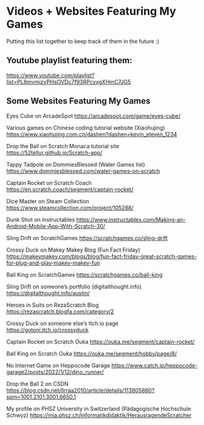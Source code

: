 # Videos + Websites Featuring My Games
Putting this list together to keep track of them in the future :)

## Youtube playlist featuring them:
https://www.youtube.com/playlist?list=PL8mvmizvPHsOVDc7f93RPcyxgXHmC7JG5

## Some Websites Featuring My Games

Eyes Cube on ArcadeSpot
https://arcadespot.com/game/eyes-cube/

Various games on Chinese coding tutorial website (Xiaohujing)
https://www.xiaohujing.com.cn/dashen?dashen=kevin_eleven_1234

Drop the Ball on Scratch Monaca tutorial site
https://52tellur.github.io/Scratch-app/

Tappy Tadpole on DommiesBlessed (Water Games list)
https://www.dommiesblessed.com/water-games-on-scratch

Captain Rocket on Scratch Coach
https://en.scratch.coach/segment/captain-rocket/

Dice Master on Steam Collection
https://www.steamcollection.com/project/105288/

Dunk Shot on Instructables
https://www.instructables.com/Making-an-Android-Mobile-App-With-Scratch-30/

Sling Drift on ScratchGames
https://scratchgames.co/sling-drift

Crossy Duck on Makey Makey Blog (Fun Fact Friday)
https://makeymakey.com/blogs/blog/fun-fact-friday-great-scratch-games-for-plug-and-play-makey-makey-fun

Ball King on ScratchGames
https://scratchgames.co/ball-king

Sling Drift on someone’s portfolio (digitalthought.info)
https://digitalthought.info/austin/

Heroes in Suits on RezaScratch Blog
https://rezascratch.blogfa.com/category/2

Crossy Duck on someone else’s Itch.io page
https://gotoni.itch.io/crossyduck

Captain Rocket on Scratch Ouka
https://ouka.me/segment/captain-rocket/

Ball King on Scratch Ouka
https://ouka.me/segment/hobby/page/8/

No Internet Game on Heppocode Garage
https://www.catch.jp/heppocode-garage2/posts/2022/1/12/dino_runner/


Drop the Ball 2 on CSDN
https://blog.csdn.net/llrraa2010/article/details/113805860?spm=1001.2101.3001.6650.1

My profile on PHSZ University in Switzerland (Pädagogische Hochschule Schwyz)
https://mia.phsz.ch/Informatikdidaktik/HerausragendeScratcher



